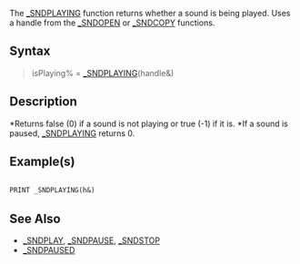 The [_SNDPLAYING](_SNDPLAYING) function returns whether a sound is being played. Uses a handle from the [_SNDOPEN](_SNDOPEN) or [_SNDCOPY](_SNDCOPY) functions.


## Syntax

> isPlaying% = [_SNDPLAYING](_SNDPLAYING)(handle&)


## Description

*Returns false (0) if a sound is not playing or true (-1) if it is.
*If a sound is paused, [_SNDPLAYING](_SNDPLAYING) returns 0.


## Example(s)


```vb

PRINT _SNDPLAYING(h&) 

```


## See Also

* [_SNDPLAY](_SNDPLAY), [_SNDPAUSE](_SNDPAUSE), [_SNDSTOP](_SNDSTOP)
* [_SNDPAUSED](_SNDPAUSED)




